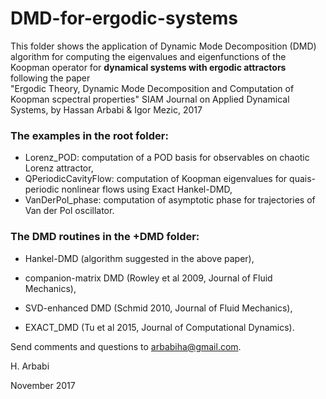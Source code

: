# DMD-for-ergodic-systems
This folder shows the application of Dynamic Mode Decomposition (DMD) algorithm for computing the eigenvalues and eigenfunctions of the Koopman operator  for **dynamical systems with ergodic attractors** following the paper  
"Ergodic Theory, Dynamic Mode Decomposition and Computation of Koopman scpectral properties"
SIAM Journal on Applied Dynamical Systems, by Hassan Arbabi & Igor Mezic, 2017


### The examples in the root folder:

* Lorenz_POD: computation of a POD basis for observables on chaotic Lorenz attractor,  
* QPeriodicCavityFlow: computation of Koopman eigenvalues for quais-periodic nonlinear flows using Exact Hankel-DMD,
* VanDerPol_phase: computation of asymptotic phase for trajectories of Van der Pol oscillator.




### The DMD routines in the +DMD folder:

* Hankel-DMD (algorithm suggested in the above paper),

* companion-matrix DMD (Rowley et al 2009, Journal of Fluid Mechanics),
* SVD-enhanced DMD (Schmid 2010, Journal of Fluid Mechanics),
* EXACT_DMD (Tu et al 2015, Journal of Computational Dynamics). 


Send comments and questions to arbabiha@gmail.com.

H. Arbabi

November 2017
